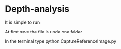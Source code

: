 # Depth-analysis



It is simple to run 

At first save the file in unde one folder 

In the terminal type python CaptureReferenceImage.py
